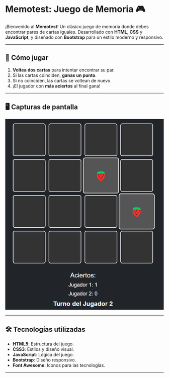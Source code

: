 # Memotest: Juego de Memoria 🎮

¡Bienvenido al **Memotest**! Un clásico juego de memoria donde debes encontrar pares de cartas iguales. Desarrollado con **HTML**, **CSS** y **JavaScript**, y diseñado con **Bootstrap** para un estilo moderno y responsivo.

---

## 🚀 **Cómo jugar**
1. **Voltea dos cartas** para intentar encontrar su par.
2. Si las cartas coinciden, **ganas un punto**.
3. Si no coinciden, las cartas se voltean de nuevo.
4. ¡El jugador con **más aciertos** al final gana!

---

## 🖥️ **Capturas de pantalla**
![Captura del juego](Memotest.png)

---

## 🛠️ **Tecnologías utilizadas**
- **HTML5**: Estructura del juego.
- **CSS3**: Estilos y diseño visual.
- **JavaScript**: Lógica del juego.
- **Bootstrap**: Diseño responsivo.
- **Font Awesome**: Iconos para las tecnologías.

---
